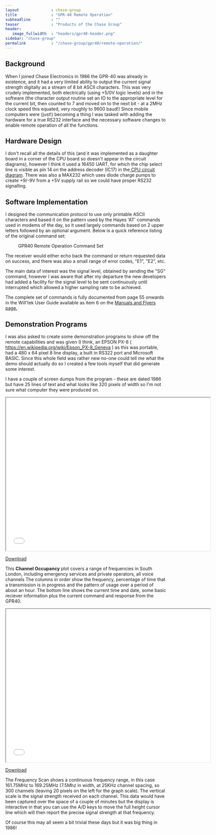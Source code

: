 ```yaml
---
layout              : chase-group
title               : "GPR-40 Remote Operation"
subheadline         : ""
teaser              : "Products of the Chase Group"
header:
   image_fullwidth  : "headers/gpr40-header.png"
sidebar: "chase-group"
permalink           : "/chase-group/gpr40/remote-operation/"
---
```


<h2>Background</h2>

<p>When I joined Chase Electronics in 1986 the GPR-40 was already in existence, and it had a very limited ability to output the current signal strength digitally as a stream of 8 bit ASCII characters. This was very crudely implemented, both electrically (using +5/0V logic levels) and in the software (the character output routine set an IO to the appropriate level for the current bit, then counted to 7 and moved on to the next bit - at a 2MHz clock speed this equated, very roughly to 9600 baud!) Since mobile computers were (just!) becoming a thing I was tasked with adding the hardware for a true RS232 interface and the necessary software changes to enable remote operation of all the functions.</p>

<h2>Hardware Design</h2>

<p>I don't recall all the details of this (and it was implemented as a daughter board in a corner of the CPU board so doesn't appear in the circuit diagrams), however I think it used a 16450 UART, for which the chip select line is visible as pin 14 on the address decoder (IC17) in the<a href="/chase-group/gpr40/circuit-diagrams/"  > CPU circuit diagram</a>. There was also a MAX232 which uses diode charge pumps to create +9/-9V from a +5V supply rail so we could have proper RS232 signalling.</p>

<h2>Software Implementation</h2>

<p>I designed the communication protocol to use only printable ASCII characters and based it on the pattern used by the Hayes 'AT' commands used in modems of the day, so it used largely commands based on 2 upper letters followed by an optional argument. Below is a quick reference listing of the original command set:</p>

<figure class="size-large"><img src="/chase-group/command-summary.png" alt="" /><figcaption >GPR40 Remote Operation Command Set</figcaption></figure>

<p>The receiver would either echo back the command or return requested data on success, and there was also a small range of error codes, "E1", "E2", etc.</p>

<p>The main data of interest was the signal level, obtained by sending the "SG" command, however I was aware that after my departure the new developers had added a facility for the signal level to be sent continuously until interrupted which allowed a higher sampling rate to be achieved.</p>

<p>The complete set of commands is fully documented from page 55 onwards in the Will'tek User Guide available as item 6 on the <a href="/chase-group/gpr40/promotional-material/"  >Manuals and Flyers page.</a></p>

<h2>Demonstration Programs</h2>

<p>I was also asked to create some demonstration programs to show off the remote capabilities and was given (I think, an EPSON PX-8 ( <a rel="noreferrer noopener" href="https://en.wikipedia.org/wiki/Epson_PX-8_Geneva"   target="_blank">https://en.wikipedia.org/wiki/Epson_PX-8_Geneva</a> ) as this was portable, had a 480 x 64 pixel 8 line display, a built in RS322 port and Microsoft BASIC. Since this whole field was rather new no-one could tell me what the demo should actually do so I created a few tools myself that did generate some interest.</p>

<p>I have a couple of screen dumps from the program - these are dated 1986 but have 25 lines of text and what looks like 320 pixels of width so I'm not sure what computer they were produced on.</p>

<div class="responsive-embed">
  <iframe width="640" height="480" src="/chase-group/Channel-Occupancy.pdf" ></iframe>
</div>
<p>
   <a href="/chase-group/Channel-Occupancy.pdf">Download</a>
</p>
<p>This <strong>Channel Occupancy</strong> plot covers a range of frequencies in South London, including emergency services and private operators, all voice channels The columns in order show the frequency, percentage of time that a transmission is in progress and the pattern of usage over a period of about an hour. The bottom line shows the current time and date, some basic reciever information plus the current command and response from the GPR40.</p>

<div class="responsive-embed">
  <iframe width="640" height="480" src="/chase-group/Frequency-Scan.pdf" ></iframe>
</div>
<p>
   <a href="/chase-group/Frequency-Scan.pdf">Download</a>
</p>
<p>The Frequency Scan shows a continuous frequency range, in this case 161.75MHz to 169.25MHz (7.5Mhz in width, at 25KHz channel spacing, so 300 channels (leaving 20 pixels on the left for the graph scale). The vertical scale is the signal strength received on each channel. This data would have been captured over the space of a couple of minutes but the display is interactive in that you can use the A/D keys to move the full height cursor line which will then report the precise signal strength at that frequency.</p>

<p>Of course this may all seem a bit trivial these days but it was big thing in 1986!</p>
